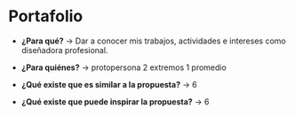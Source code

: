 # Portafolio

- **¿Para qué?** → Dar a conocer mis trabajos, actividades e intereses como diseñadora profesional.

- **¿Para quiénes?** → protopersona 2 extremos 1 promedio

- **¿Qué existe que es similar a la propuesta?** → 6

- **¿Qué existe que puede inspirar la propuesta?** → 6
